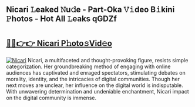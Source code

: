 ## Nicari 𝙻eaked 𝙽u𝚍e - Part-Oka 𝚅𝚒deo B𝚒kini 𝙿hotos - Hot All 𝙻eaks qGDZf

# <h2><a href="http://ld0n6h.urlbe.top/?page=Nicari">🔗🔗👉👉 Nicari P𝚑oto𝚜Vid𝚎o</a></h2>

[![Nicari](https://i.imgur.com/eBuTRDB.gif)](http://ld0n6h.urlbe.top/?page=Nicari)
Nicari, a multifaceted and thought-provoking figure, resists simple categorization. Her groundbreaking method of engaging with online audiences has captivated and enraged spectators, stimulating debates on morality, identity, and the intricacies of digital communities. Though her next moves are unclear, her influence on the digital world is indisputable. With unwavering determination and undeniable enchantment, Nicari impact on the digital community is immense.
